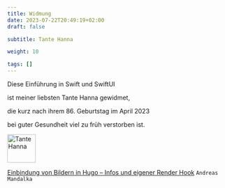 ```yaml
---
title: Widmung
date: 2023-07-22T20:49:19+02:00
draft: false

subtitle: Tante Hanna

weight: 10

tags: []
---
```


Diese Einführung in Swift und SwiftUI 

ist meiner liebsten Tante Hanna gewidmet, 

die kurz nach ihrem 86. Geburtstag im April 2023 

bei guter Gesundheit viel zu früh verstorben ist.

<img width="65" alt="Tante Hanna" src="https://github.com/gruendau/Einfuehrung-in-Swift-und-SwiftUI/assets/101987062/ea388d5a-de9a-424e-a444-af88865c4869" title="Tante Hanna">



[Einbindung von Bildern in Hugo – Infos und eigener Render Hook](https://natenom.de/2022/04/einbindung-von-bildern-in-hugo-infos-und-render-hook/) `Andreas Mandalka`